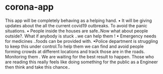 # corona-app
This app will be completely behaving as a helping hand.   • It will be giving updates about the all the current covid19 outbreaks. To avoid the panic situations. • People inside the houses are safe..Now what about people outside?. What if anybody is stuck ..we can help them ! • Emergency needs for medicines ..foods can be provided with. •Police department is struggling to keep this under control.To help them we can find and avoid people forming crowds at different locations and track those are in the roads. Monitoring them .  We are waiting for the best result to happen. Those who are reading this really feels like doing something for the public as a Engineer then think and take this chance..

